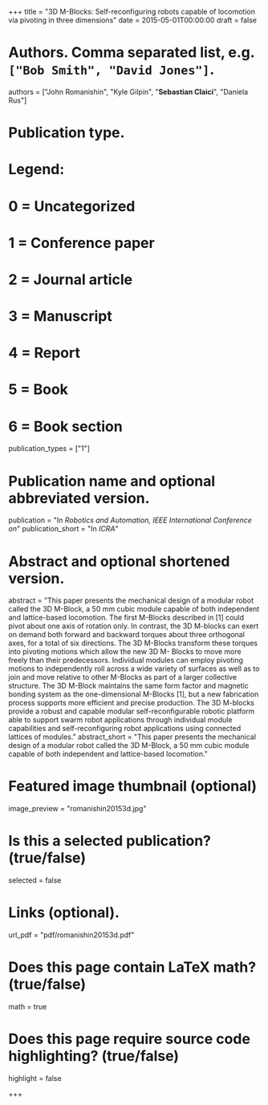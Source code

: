 +++
title = "3D M-Blocks: Self-reconfiguring robots capable of locomotion via pivoting in three dimensions"
date = 2015-05-01T00:00:00
draft = false

# Authors. Comma separated list, e.g. `["Bob Smith", "David Jones"]`.
authors = ["John Romanishin", "Kyle Gilpin", "**Sebastian Claici**", "Daniela Rus"]

# Publication type.
# Legend:
# 0 = Uncategorized
# 1 = Conference paper
# 2 = Journal article
# 3 = Manuscript
# 4 = Report
# 5 = Book
# 6 = Book section
publication_types = ["1"]

# Publication name and optional abbreviated version.
publication = "In *Robotics and Automation, IEEE International Conference on*"
publication_short = "In *ICRA*"

# Abstract and optional shortened version.
abstract = "This  paper  presents  the  mechanical  design  of  a modular  robot  called  the  3D  M-Block,  a  50 mm  cubic  module capable of both independent and lattice-based locomotion. The first  M-Blocks  described  in  [1] could  pivot  about  one  axis  of rotation only. In contrast, the 3D M-blocks can exert on demand both  forward  and  backward  torques  about  three  orthogonal axes,  for  a  total  of  six  directions.  The  3D  M-Blocks  transform these torques into pivoting motions which allow the new 3D M- Blocks to move more freely than their predecessors. Individual modules  can  employ  pivoting  motions  to  independently  roll across   a   wide   variety   of   surfaces   as   well   as   to   join   and move  relative  to  other  M-Blocks  as  part  of  a  larger  collective structure. The 3D M-Block maintains the same form factor and magnetic bonding system as the one-dimensional M-Blocks [1], but  a  new  fabrication  process  supports  more  efficient  and precise  production.  The  3D  M-blocks  provide  a  robust  and capable  modular  self-reconfigurable  robotic  platform  able  to support  swarm  robot  applications  through  individual  module capabilities   and   self-reconfiguring   robot   applications   using connected lattices of modules."
abstract_short = "This  paper  presents  the  mechanical  design  of  a modular  robot  called  the  3D  M-Block,  a  50 mm  cubic  module capable of both independent and lattice-based locomotion."

# Featured image thumbnail (optional)
image_preview = "romanishin20153d.jpg"

# Is this a selected publication? (true/false)
selected = false

# Links (optional).
url_pdf = "pdf/romanishin20153d.pdf"

# Does this page contain LaTeX math? (true/false)
math = true

# Does this page require source code highlighting? (true/false)
highlight = false

+++
